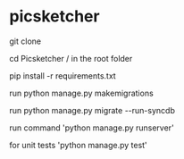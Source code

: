 # picsketcher

git clone <URL>
  
cd Picsketcher / in the root folder 

pip install -r requirements.txt
  
run python manage.py makemigrations
  
run python manage.py migrate --run-syncdb

run command 'python manage.py runserver'

for unit tests 'python manage.py test'
